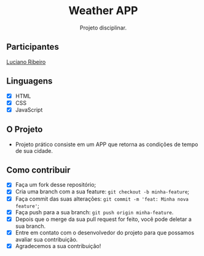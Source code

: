<h1 align="center">
Weather APP
</h1>

<p align="center">Projeto disciplinar.</p>

## Participantes

[Luciano Ribeiro](https://github.com/lucianorbr)

## Linguagens 

- [x] HTML
- [x] CSS
- [x] JavaScript

## O Projeto
- Projeto prático consiste em um APP que retorna as condições de tempo de sua cidade.

## Como contribuir

- [x] Faça um fork desse repositório;
- [x] Cria uma branch com a sua feature: `git checkout -b minha-feature`;
- [x] Faça commit das suas alterações: `git commit -m 'feat: Minha nova feature'`;
- [x] Faça push para a sua branch: `git push origin minha-feature`.
- [x] Depois que o merge da sua pull request for feito, você pode deletar a sua branch.
- [x] Entre em contato com o desenvolvedor do projeto para que possamos avaliar sua contribuição.
- [x] Agradecemos a sua contribuição!